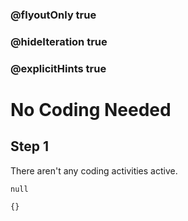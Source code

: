 ### @flyoutOnly true
### @hideIteration true
### @explicitHints true


# No Coding Needed

## Step 1
There aren't any coding activities active.


```ghost
null
```
```template
{}
```